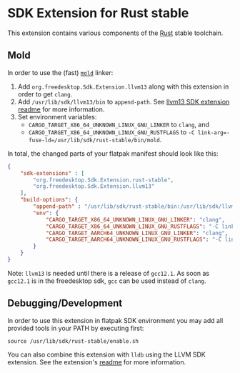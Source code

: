 # SDK Extension for Rust stable

This extension contains various components of the [Rust](https://www.rust-lang.org) stable toolchain.


## Mold

In order to use the (fast) [`mold`](https://github.com/rui314/mold) linker:

1. Add `org.freedesktop.Sdk.Extension.llvm13` along with this extension in order to get `clang`.
2. Add `/usr/lib/sdk/llvm13/bin` to `append-path`. See [llvm13 SDK extension readme](https://github.com/flathub/org.freedesktop.Sdk.Extension.llvm13) for more information.
3. Set environment variables:
    - `CARGO_TARGET_X86_64_UNKNOWN_LINUX_GNU_LINKER` to `clang`, and
    - `CARGO_TARGET_X86_64_UNKNOWN_LINUX_GNU_RUSTFLAGS` to `-C link-arg=-fuse-ld=/usr/lib/sdk/rust-stable/bin/mold`.

In total, the changed parts of your flatpak manifest should look like this:

```json
{
    "sdk-extensions" : [
        "org.freedesktop.Sdk.Extension.rust-stable",
        "org.freedesktop.Sdk.Extension.llvm13"
    ],
    "build-options": {
        "append-path" : "/usr/lib/sdk/rust-stable/bin:/usr/lib/sdk/llvm13/bin",
        "env": {
            "CARGO_TARGET_X86_64_UNKNOWN_LINUX_GNU_LINKER": "clang",
            "CARGO_TARGET_X86_64_UNKNOWN_LINUX_GNU_RUSTFLAGS": "-C link-arg=-fuse-ld=/usr/lib/sdk/rust-stable/bin/mold",
            "CARGO_TARGET_AARCH64_UNKNOWN_LINUX_GNU_LINKER": "clang",
            "CARGO_TARGET_AARCH64_UNKNOWN_LINUX_GNU_RUSTFLAGS": "-C link-arg=-fuse-ld=/usr/lib/sdk/rust-stable/bin/mold"
        }
    }
}
```

Note: `llvm13` is needed until there is a release of `gcc12.1`.
As soon as `gcc12.1` is in the freedesktop sdk, `gcc` can be used instead of `clang`.

## Debugging/Development

In order to use this extension in flatpak SDK environment you may add all provided tools in your PATH by executing first:
```
source /usr/lib/sdk/rust-stable/enable.sh
```

You can also combine this extension with `lldb` using the LLVM SDK extension. See the extension's [readme](https://github.com/flathub/org.freedesktop.Sdk.Extension.llvm13) for more information.
